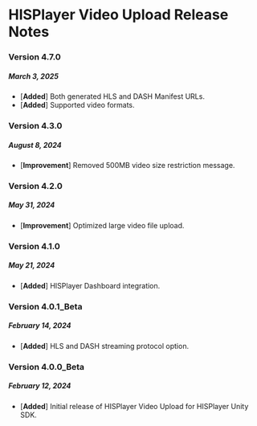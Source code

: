 # HISPlayer Video Upload Release Notes

### Version 4.7.0
##### March 3, 2025
- [**Added**] Both generated HLS and DASH Manifest URLs.
- [**Added**] Supported video formats.

### Version 4.3.0
##### August 8, 2024
- [**Improvement**] Removed 500MB video size restriction message.

### Version 4.2.0
##### May 31, 2024
- [**Improvement**] Optimized large video file upload.

### Version 4.1.0
##### May 21, 2024
- [**Added**] HISPlayer Dashboard integration.

### Version 4.0.1_Beta
##### February 14, 2024
- [**Added**] HLS and DASH streaming protocol option.

### Version 4.0.0_Beta
##### February 12, 2024
- [**Added**] Initial release of HISPlayer Video Upload for HISPlayer Unity SDK.
